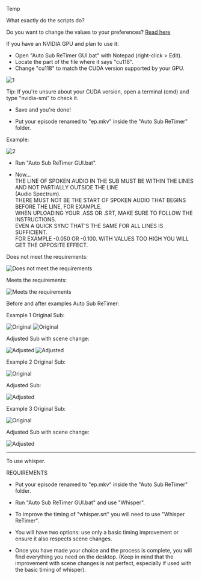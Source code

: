 Temp

What exactly do the scripts do? 

Do you want to change the values ​​to your preferences? 
[Read here](Scripts/Migliora%20il%20Timing%20Dei%20Sub/README.md)

If you have an NVIDIA GPU and plan to use it:
- Open "Auto Sub ReTimer GUI.bat" with Notepad (right-click > Edit).
- Locate the part of the file where it says "cu118".
- Change "cu118" to match the CUDA version supported by your GPU.

![1](https://github.com/user-attachments/assets/4f12a438-6abf-441b-b87e-f34b8f827ecf)

Tip: If you're unsure about your CUDA version, open a terminal (cmd) and type "nvidia-smi" to check it.

- Save and you're done!

- Put your episode renamed to "ep.mkv" inside the "Auto Sub ReTimer" folder.

Example:

![2](https://github.com/user-attachments/assets/5ed23b9f-58ea-4dad-8944-3be8df7ed11b)

- Run "Auto Sub ReTimer GUI.bat".

 - Now...                                         
    THE LINE OF SPOKEN AUDIO IN THE SUB MUST BE WITHIN THE LINES AND NOT PARTIALLY OUTSIDE THE LINE       
    (Audio Spectrum).                                                                           
    THERE MUST NOT BE THE START OF SPOKEN AUDIO THAT BEGINS BEFORE THE LINE, FOR EXAMPLE.       
    WHEN UPLOADING YOUR .ASS OR .SRT, MAKE SURE TO FOLLOW THE INSTRUCTIONS.                     
    EVEN A QUICK SYNC THAT'S THE SAME FOR ALL LINES IS SUFFICIENT.                              
    FOR EXAMPLE -0.050 OR -0.100. WITH VALUES TOO HIGH YOU WILL GET THE OPPOSITE EFFECT.               

Does not meet the requirements:

![Does not meet the requirements](https://github.com/user-attachments/assets/5e963886-c763-4511-a35a-716d4dba95cb)

Meets the requirements:

![Meets the requirements](https://github.com/user-attachments/assets/faace722-7cc3-400f-944a-2be206f7c0e6)


Before and after examples Auto Sub ReTimer:

Example 1 Original Sub:

![Original](https://github.com/user-attachments/assets/7953eb46-e2ed-49ff-b1b0-3c997a78c0f5)
![Original](https://github.com/user-attachments/assets/5e3d6209-8601-4ecd-a9e7-ebd7289b724a)

Adjusted Sub with scene change:

![Adjusted](https://github.com/user-attachments/assets/780d6aa0-d7bc-4ee8-865d-38849dd6d892)
![Adjusted](https://github.com/user-attachments/assets/516aff27-5ab5-4e00-a75c-7ac88594b317)

Example 2 Original Sub:

![Original](https://github.com/user-attachments/assets/ed23556d-9766-44eb-a9cb-a20742c9e0ed)

Adjusted Sub:

![Adjusted](https://github.com/user-attachments/assets/30a422b8-e8f1-4351-a632-01f6c41efbad)

Example 3 Original Sub:

![Original](https://github.com/user-attachments/assets/abcb7e51-974e-4cf8-8ba4-0310459c13ed)

Adjusted Sub with scene change:

![Adjusted](https://github.com/user-attachments/assets/b2fc1fa4-83c5-4b2e-9596-63e3d9408b57)

-------------------------------------------------------------------------------------------------

To use whisper.

REQUIREMENTS

- Put your episode renamed to "ep.mkv" inside the "Auto Sub ReTimer" folder.

- Run "Auto Sub ReTimer GUI.bat" and use "Whisper".

- To improve the timing of "whisper.srt" you will need to use "Whisper ReTimer".
 - You will have two options: use only a basic timing improvement or ensure it also respects scene changes.
  - Once you have made your choice and the process is complete, you will find everything you need on the desktop.
   (Keep in mind that the improvement with scene changes is not perfect, especially if used with the basic timing of whisper).
